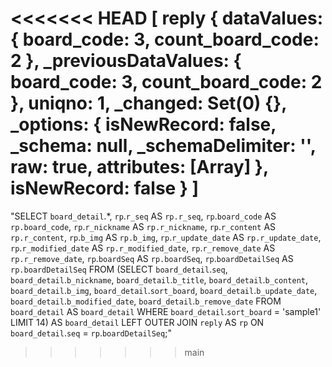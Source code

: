 
<<<<<<< HEAD
[
  reply {
    dataValues: { board_code: 3, count_board_code: 2 },
    _previousDataValues: { board_code: 3, count_board_code: 2 },
    uniqno: 1,
    _changed: Set(0) {},
    _options: {
      isNewRecord: false,
      _schema: null,
      _schemaDelimiter: '',
      raw: true,
      attributes: [Array]
    },
    isNewRecord: false
  }
]
=======

"SELECT `board_detail`.*, `rp`.`r_seq` AS `rp.r_seq`, `rp`.`board_code` AS `rp.board_code`, `rp`.`r_nickname` AS `rp.r_nickname`, `rp`.`r_content` AS `rp.r_content`, `rp`.`b_img` AS `rp.b_img`, `rp`.`r_update_date` AS `rp.r_update_date`, `rp`.`r_modified_date` AS `rp.r_modified_date`, `rp`.`r_remove_date` AS `rp.r_remove_date`, `rp`.`boardSeq` AS `rp.boardSeq`, `rp`.`boardDetailSeq` AS `rp.boardDetailSeq` FROM (SELECT `board_detail`.`seq`, `board_detail`.`b_nickname`, `board_detail`.`b_title`, `board_detail`.`b_content`, `board_detail`.`b_img`, `board_detail`.`sort_board`, `board_detail`.`b_update_date`, `board_detail`.`b_modified_date`, `board_detail`.`b_remove_date` 
FROM `board_detail` AS `board_detail` 
WHERE `board_detail`.`sort_board` = 'sample1' LIMIT 14) AS `board_detail` LEFT OUTER JOIN `reply` AS `rp` 
ON `board_detail`.`seq` = `rp`.`boardDetailSeq`;"
>>>>>>> main
